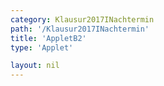 ```yaml
---
category: Klausur2017INachtermin
path: '/Klausur2017INachtermin'
title: 'AppletB2'
type: 'Applet'

layout: nil
---
```

<link type="text/css" href="https://cdnjs.cloudflare.com/ajax/libs/jsxgraph/0.99.6/jsxgraph.css"><link rel="stylesheet" type="text/css" href="//cdnjs.cloudflare.com/ajax/libs/jsxgraph/0.99.7/jsxgraph.css" />
<div id="7a3ca63e-18d2-476e-ae99-b0bc3401224c" class="jxgbox" style="width:500px; height:500px">
<script type="text/javascript">
    (function() {
	const board = JXG.JSXGraph.initBoard('7a3ca63e-18d2-476e-ae99-b0bc3401224c', {
    							boundingbox: [-5, 10, 10, -5],
                  axis: false
              });
 
var A = board.create('point', [1.415,1.415], {fixed:true});

var D = board.create('point', [-1.415,-1.415], {fixed:true, name:'D'});

var E = board.create('point', [0,0], {fixed:true, name:'E'});

var F = board.create('point', [6.5,0], {fixed:true, name:'F'});

var B = board.create('point', [1.415+6.5,1.415], {fixed:true});

var C = board.create('point', [6.5-1.415,-1.415], {fixed:true, name:'C'});

var S = board.create('point', [0,5.5], {fixed:true, name:'S'});

var AB = board.create('line', [A,B], {straightFirst:false, straightLast:false})

var CB = board.create('line', [C,B], {straightFirst:false, straightLast:false})

var CD = board.create('line', [C,D], {straightFirst:false, straightLast:false})

var AD = board.create('line', [A,D], {straightFirst:false, straightLast:false})

var SD = board.create('line', [S,D], {straightFirst:false, straightLast:false})

var SE = board.create('line', [S,E], {straightFirst:false, straightLast:false})

var SF = board.create('line', [S,F], {straightFirst:false, straightLast:false})

var SA = board.create('line', [S,A], {straightFirst:false, straightLast:false})

var SB = board.create('line', [S,B], {straightFirst:false, straightLast:false})

var SC = board.create('line', [S,C], {straightFirst:false, straightLast:false})

var EF = board.create('line', [E,F], {straightFirst:false, straightLast:false})

var P = board.create('glider', [SF], {color:'orange', name:'P'});

var G = board.create('point', [function(){return P.X()},0]);

var PG = board.create('line', [P,G], {straightFirst:false, straightLast:false, color:'orange'})

var BG = board.create('line', [B,G], {straightFirst:false, straightLast:false, color:'orange'})

var CG = board.create('line', [C,G], {straightFirst:false, straightLast:false, color:'orange'})

var CP = board.create('line', [C,P], {straightFirst:false, straightLast:false, color:'orange'})

var BP = board.create('line', [B,P], {straightFirst:false, straightLast:false, color:'orange'})
 })(); </script>
  </div>
